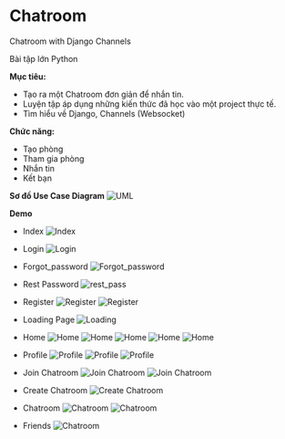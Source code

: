 # Chatroom
Chatroom with Django Channels

Bài tập lớn Python

**Mục tiêu:** 
- Tạo ra một Chatroom đơn giản để nhắn tin.
- Luyện tập áp dụng những kiến thức đã học vào một project thực tế.
- Tìm hiểu về Django, Channels (Websocket)

**Chức năng:**
- Tạo phòng
- Tham gia phòng
- Nhắn tin
- Kết bạn

**Sơ đồ Use Case Diagram**
![UML](https://github.com/duydung271/Chatroom/blob/master/demo/Use%20Case%20Diagram.png)

**Demo**
- Index
![Index](https://github.com/duydung271/Chatroom/blob/master/demo/home_index.png)

- Login
![Login](https://github.com/duydung271/Chatroom/blob/master/demo/sign_in.png)

- Forgot_password
![Forgot_password](https://github.com/duydung271/Chatroom/blob/master/demo/forgot_password.png)

- Rest Password
![rest_pass](https://github.com/duydung271/Chatroom/blob/master/demo/rest_pass.png)

- Register
![Register](https://github.com/duydung271/Chatroom/blob/master/demo/sign_up.png)
![Register](https://github.com/duydung271/Chatroom/blob/master/demo/term_of_service.png)

- Loading Page
![Loading](https://github.com/duydung271/Chatroom/blob/master/demo/loading_page.png)

- Home
![Home](https://github.com/duydung271/Chatroom/blob/master/demo/function.png)
![Home](https://github.com/duydung271/Chatroom/blob/master/demo/nav.png)
![Home](https://github.com/duydung271/Chatroom/blob/master/demo/all_room.png)
![Home](https://github.com/duydung271/Chatroom/blob/master/demo/friend_room.png)
![Home](https://github.com/duydung271/Chatroom/blob/master/demo/your_room.png)

- Profile
![Profile](https://github.com/duydung271/Chatroom/blob/master/demo/profile.png)
![Profile](https://github.com/duydung271/Chatroom/blob/master/demo/add_friend.png)
![Profile](https://github.com/duydung271/Chatroom/blob/master/demo/profile_difference.png)

- Join Chatroom
![Join Chatroom](https://github.com/duydung271/Chatroom/blob/master/demo/join_chat.png)
![Join Chatroom](https://github.com/duydung271/Chatroom/blob/master/demo/join_room_exist.png)

- Create Chatroom
![Create Chatroom](https://github.com/duydung271/Chatroom/blob/master/demo/create_room.png)

- Chatroom
![Chatroom](https://github.com/duydung271/Chatroom/blob/master/demo/chat_together.png)
![Chatroom](https://github.com/duydung271/Chatroom/blob/master/demo/chat_together2.png)

- Friends
![Chatroom](https://github.com/duydung271/Chatroom/blob/master/demo/friend_list.png)
